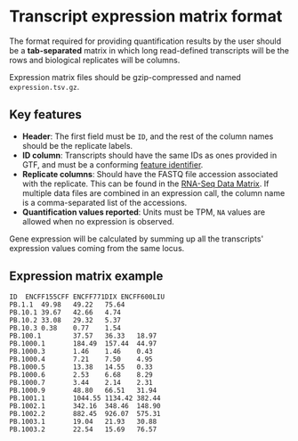 # Transcript expression matrix format

The format required for providing quantification results by the user should be a **tab-separated** matrix in which long read-defined transcripts will be the rows and biological replicates will be columns.

Expression matrix files should be gzip-compressed and named ```expression.tsv.gz```.

## Key features

* **Header**: The first field must be `ID`, and the rest of the column names should be the replicate labels.
* **ID column**: Transcripts should have the same IDs as ones provided in GTF, and must be a conforming [feature identifier](metadata-identifiers.md#feature-and-read-identifiers).
* **Replicate columns**: Should have the FASTQ file accession associated  with the replicate. This can be found in the [RNA-Seq Data Matrix](rnaseq-data-matrix.md).  If multiple data files are combined in an expression call, the column name is a comma-separated list of the accessions.
* **Quantification values reported**: Units must be TPM, `NA` values are allowed when no expression is observed.

Gene expression will be calculated by summing up all the transcripts' expression values coming from the same locus.

## Expression matrix example

```
ID	ENCFF155CFF	ENCFF771DIX	ENCFF600LIU
PB.1.1	49.98	49.22	75.64
PB.10.1	39.67   42.66   4.74
PB.10.2	33.08   29.32   5.37
PB.10.3	0.38    0.77    1.54
PB.100.1        37.57   36.33   18.97
PB.1000.1       184.49  157.44  44.97
PB.1000.3       1.46    1.46    0.43
PB.1000.4       7.21    7.50    4.95
PB.1000.5       13.38   14.55   0.33
PB.1000.6       2.53    6.68    8.29
PB.1000.7       3.44    2.14    2.31
PB.1000.9       48.80   66.51   31.94
PB.1001.1       1044.55 1134.42 382.44
PB.1002.1       342.16  348.46  148.90
PB.1002.2       882.45  926.07  575.31
PB.1003.1       19.04   21.93   30.88
PB.1003.2       22.54   15.69   76.57

```
